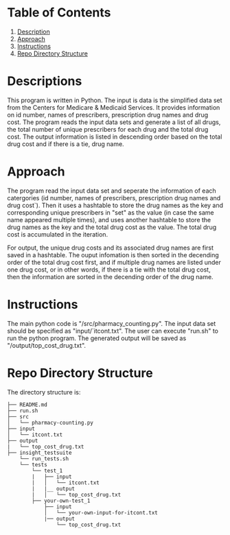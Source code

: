 # Table of Contents
1. [Description](README.md#description)
2. [Approach](README.md#approach)
3. [Instructions](README.md#instructions)
4. [Repo Directory Structure](README.md#repo-directory-structure)

# Descriptions

This program is written in Python. The input is data is the simplified data set from the Centers for Medicare & Medicaid Services. It provides information on id number, names of prescribers, prescription drug names and drug cost. The program reads the input data sets and generate a list of all drugs, the total number of unique prescribers for each drug and the total drug cost. The output information is listed in descending order based on the total drug cost and if there is a tie, drug name. 

# Approach 

The program read the input data set and seperate the information of each catergories (id number, names of prescribers, prescription drug names and drug cost`). Then it uses a hashtable to store the drug names as the key and corresponding unique prescribers in "set" as the value (in case the same name appeared multiple times), and uses another hashtable to store the drug names as the key and the total drug cost as the value. The total drug cost is accumulated in the iteration.

For output, the unique drug costs and its associated drug names are first saved in a hashtable. The ouput infomation is then sorted in the decending order of the total drug cost first, and if multiple drug names are listed under one drug cost, or in other words, if there is a tie with the total drug cost, then the information are sorted in the decending order of the drug name.  

# Instructions

The main python code is "/src/pharmacy_counting.py". The input data set should be specified as "input/`itcont.txt". The user can execute "run.sh" to run the python program. The generated output will be saved as "/output/top_cost_drug.txt".

# Repo Directory Structure

The directory structure is:

    ├── README.md 
    ├── run.sh
    ├── src
    │   └── pharmacy-counting.py
    ├── input
    │   └── itcont.txt
    ├── output
    |   └── top_cost_drug.txt
    ├── insight_testsuite
        └── run_tests.sh
        └── tests
            └── test_1
            |   ├── input
            |   │   └── itcont.txt
            |   |__ output
            |   │   └── top_cost_drug.txt
            ├── your-own-test_1
                ├── input
                │   └── your-own-input-for-itcont.txt
                |── output
                    └── top_cost_drug.txt


